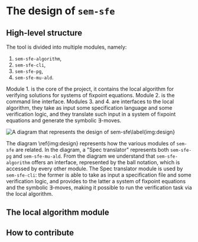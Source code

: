 # The design of `sem-sfe`

## High-level structure

The tool is divided into multiple modules, namely:

 1. `sem-sfe-algorithm`,
 2. `sem-sfe-cli`,
 3. `sem-sfe-pg`,
 4. `sem-sfe-mu-ald`.

Module 1. is the core of the project, it contains the local algorithm for verifying
solutions for systems of fixpoint equations. Module 2. is the command line interface.
Modules 3. and 4. are interfaces to the local algorithm, they take as input some
specification language and some verification logic, and they translate such input
in a system of fixpoint equations and generate the symbolic $\exists$-moves.
<!-- www.plantuml.com/plantuml/png/NL4zRzj03DtvAuXC7Ie1MWiZID6Xo930WBq57LY9fnny7zSZPTWj-jzBoKeJ6ngEUE_naOzw4AMgKmpGvrXougGe71jnZ7y0IwwAT_QHOEa0tqLtMwfUppXIv8NUVh-Yd_AHvGA8rrmNpTEtMmlXUkc-8fvpZHJyxvLyXhzGEcmQ6x8MvhGYbzSqBxl2FMgb985iue-vTRU7bpLFqmU_OFQ2JyhLKSzlwHuxW9ILCR1Jp6u6lYPyr-ahAVB9uh10P7tDWw2hEMAX_a0Zozm5wx0ME0qu6zxOsa9xEfYOnCpBf4ZeV62BdvHyycaq1CIoUETxKf_JPoGpanmPZrp_mw0aXnQtDH_zC3kYd4KvsXXm_iG3bcpx8_-Q5hsiFkVuCmVV0v-yg3Hn_bCVzztjSTEsyvc-u6OpSE2HbE_luN6vTEa0ZBFoant9r6_LWrbCCVm3 -->

![A diagram that represents the design of `sem-sfe`\label{img:design}](http://www.plantuml.com/plantuml/png/NL4zRzj03DtvAuXC7Ie1MWiZID6Xo930WBq57LY9fnny7zSZPTWj-jzBoKeJ6ngEUE_naOzw4AMgKmpGvrXougGe71jnZ7y0IwwAT_QHOEa0tqLtMwfUppXIv8NUVh-Yd_AHvGA8rrmNpTEtMmlXUkc-8fvpZHJyxvLyXhzGEcmQ6x8MvhGYbzSqBxl2FMgb985iue-vTRU7bpLFqmU_OFQ2JyhLKSzlwHuxW9ILCR1Jp6u6lYPyr-ahAVB9uh10P7tDWw2hEMAX_a0Zozm5wx0ME0qu6zxOsa9xEfYOnCpBf4ZeV62BdvHyycaq1CIoUETxKf_JPoGpanmPZrp_mw0aXnQtDH_zC3kYd4KvsXXm_iG3bcpx8_-Q5hsiFkVuCmVV0v-yg3Hn_bCVzztjSTEsyvc-u6OpSE2HbE_luN6vTEa0ZBFoant9r6_LWrbCCVm3)

The diagram \ref{img:design} represents how the various modules of `sem-sfe` are
related. In the diagram, a "Spec translator" represents both `sem-sfe-pg` and
`sem-sfe-mu-ald`. From the diagram we understand that `sem-sfe-algorithm` offers
an interface, represented by the ball notation, which is accessed by every other
module. The Spec translator module is used by `sem-sfe-cli`: the former is able to
take as input a specification file and some verification logic, and provides
to the latter a system of fixpoint equations and the symbolic $\exists$-moves, making
it possible to run the verification task via the local algorithm.

## The local algorithm module

<!-- the interface (normalization, composition of moves) the algorithm briefly -->

## How to contribute

<!-- the trait that must be implemented by each module -->
